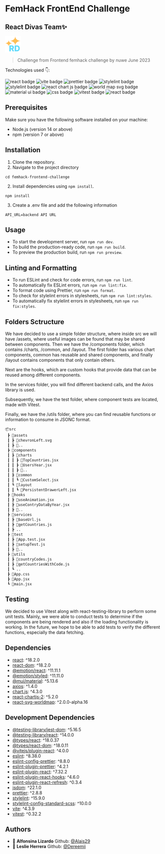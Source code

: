 # FemHack FrontEnd Challenge 
<h2>React Divas Team✨</h2> 

<img alt="react badge" src="src/assets/logo.png" />


> Challenge from Frontend femhack challenge by nuwe June 2023

Technologies used 👇:

<span>
<img alt="react badge" src="https://img.shields.io/badge/React-20232A?style=for-the-badge&logo=react&logoColor=61DAFB" />
 </span>
<span> 
<span> 
<img alt="vite badge" src="https://img.shields.io/badge/Vite-B73BFE?style=for-the-badge&logo=vite&logoColor=FFD62E" />
</span>
<span>
<img alt="prettier badge" src="https://img.shields.io/badge/prettier-1A2C34?style=for-the-badge&logo=prettier&logoColor=F7BA3E" />
</span>
<span>
<img alt="stylelint badge" src="https://img.shields.io/badge/stylelint-000?style=for-the-badge&logo=stylelint&logoColor=white" />
</span>
<span>
<img alt="stylelint badge" src="https://img.shields.io/badge/eslint-3A33D1?style=for-the-badge&logo=eslint&logoColor=white" />
</span>
 <span>
<img alt="react chart js badge" src="https://img.shields.io/badge/Chart.js-FF6384?style=for-the-badge&logo=chartdotjs&logoColor=white" />
 </span>
 <span>
<img alt="world map svg badge" src="https://img.shields.io/badge/worldMapSVG-238636?style=for-the-badge&logo=world&logoColor=white" />
 </span>
  <span>
<img alt="material ui badge" src="https://img.shields.io/badge/Material%20UI-007FFF?style=for-the-badge&logo=mui&logoColor=white" />
 </span>
  <span>
<img alt="css badge" src="https://img.shields.io/badge/CSS3-1572B6?style=for-the-badge&logo=css3&logoColor=white" />
 </span>
 <span> 
<img alt="vitest badge" src="https://img.shields.io/badge/Vitest-B73BFE?style=for-the-badge&logo=vitest&logoColor=FFD62E" />
</span>
<span>
<img alt="react badge" src="https://img.shields.io/badge/TestingLibrary-%23E33332?style=for-the-badge&logo=TestingLibrary&logoColor=white" />
 </span>
 


## Prerequisites
Make sure you have the following software installed on your machine:

- Node.js (version 14 or above)
- npm (version 7 or above)


## Installation

1. Clone the repository.
2. Navigate to the project directory
```
cd femhack-frontend-challenge
```
2. Install dependencies using `npm install`.
```
npm install
```
3. Create a .env file and add the following information
```
API_URL=backend API URL
```


## Usage

- To start the development server, run `npm run dev`.
- To build the production-ready code, run `npm run build`.
- To preview the production build, run `npm run preview`.
## Linting and Formatting

- To run ESLint and check for code errors, run `npm run lint`.
- To automatically fix ESLint errors, run `npm run lint:fix`.
- To format code using Prettier, run `npm run format`.
- To check for stylelint errors in stylesheets, run `npm run lint:styles`.
- To automatically fix stylelint errors in stylesheets, run `npm run fix:styles`.

## Folders Sctructure

We have decided to use a simple folder structure, where inside src we will have /assets, where useful images can be found that may be shared between components. Then we have the /components folder, which contains /charts, /common, and /layout. The first folder has various chart components, common has reusable and shared components, and finally /layout contains components that only contain others.

Next are the hooks, which are custom hooks that provide data that can be reused among different components.

In the services folder, you will find different backend calls, and the Axios library is used.

Subsequently, we have the test folder, where component tests are located, made with Vitest.

Finally, we have the /utils folder, where you can find reusable functions or information to consume in JSONC format.

```
📦src
 ┣ 📂assets
 ┃ ┣ 📜chevronLeft.svg
 ┃ ┣ 📜..
 ┣ 📂components
 ┃ ┣ 📂charts
 ┃ ┃ ┣ 📜TopCountries.jsx
 ┃ ┃ ┣ 📜UsersYear.jsx
 ┃ ┃ ┣ 📜..
 ┃ ┣ 📂common
 ┃ ┃ ┗ 📜CustomSelect.jsx
 ┃ ┗ 📂layout
 ┃ ┃ ┗ 📜PersistentDrawerLeft.jsx
 ┣ 📂hooks
 ┃ ┣ 📜useAnimation.jsx
 ┃ ┣ 📜useContryDataByYear.jsx
 ┃ ┣ 📜..
 ┣ 📂services
 ┃ ┣ 📜baseUrl.js
 ┃ ┣ 📜getCountries.js
 ┃ ┣ ..
 ┣ 📂test
 ┃ ┣ 📜App.test.jsx
 ┃ ┣ 📜setupTest.js
 ┃ ┣ 📜..
 ┣ 📂utils
 ┃ ┣ 📜countryCodes.js
 ┃ ┣ 📜getCountriesWithCode.js
 ┃ ┗ ..
 ┣ 📜App.css
 ┣ 📜App.jsx
 ┗ 📜main.jsx
```

## Testing

We decided to use Vitest along with react-testing-library to perform some unit tests. Mainly, we were able to conduct tests to determine if the components are being rendered and also if the loading functionality is working.
In the future, we hope to be able to add tests to verify the different functions, especially the data fetching.


## Dependencies

- [react](https://www.npmjs.com/package/react): ^18.2.0
- [react-dom](https://www.npmjs.com/package/react-dom): ^18.2.0
- [@emotion/react](https://www.npmjs.com/package/@emotion/react): ^11.11.1
- [@emotion/styled](https://www.npmjs.com/package/@emotion/styled): ^11.11.0
- [@mui/material](https://www.npmjs.com/package/@mui/material): ^5.13.6
- [axios](https://www.npmjs.com/package/axios): ^1.4.0
- [chart.js](https://www.npmjs.com/package/chart.js): ^4.3.0
- [react-chartjs-2](https://www.npmjs.com/package/react-chartjs-2): ^5.2.0
- [react-svg-worldmap](https://www.npmjs.com/package/react-svg-worldmap): ^2.0.0-alpha.16

## Development Dependencies

- [@testing-library/jest-dom](https://www.npmjs.com/package/@testing-library/jest-dom): ^5.16.5
- [@testing-library/react](https://www.npmjs.com/package/@testing-library/react): ^14.0.0
- [@types/react](https://www.npmjs.com/package/@types/react): ^18.0.37
- [@types/react-dom](https://www.npmjs.com/package/@types/react-dom): ^18.0.11
- [@vitejs/plugin-react](https://www.npmjs.com/package/@vitejs/plugin-react): ^4.0.0
- [eslint](https://www.npmjs.com/package/eslint): ^8.38.0
- [eslint-config-prettier](https://www.npmjs.com/package/eslint-config-prettier): ^8.8.0
- [eslint-plugin-prettier](https://www.npmjs.com/package/eslint-plugin-prettier): ^4.2.1
- [eslint-plugin-react](https://www.npmjs.com/package/eslint-plugin-react): ^7.32.2
- [eslint-plugin-react-hooks](https://www.npmjs.com/package/eslint-plugin-react-hooks): ^4.6.0
- [eslint-plugin-react-refresh](https://www.npmjs.com/package/eslint-plugin-react-refresh): ^0.3.4
- [jsdom](https://www.npmjs.com/package/jsdom): ^22.1.0
- [prettier](https://www.npmjs.com/package/prettier): ^2.8.8
- [stylelint](https://www.npmjs.com/package/stylelint): ^15.9.0
- [stylelint-config-standard-scss](https://www.npmjs.com/package/stylelint-config-standard-scss): ^10.0.0
- [vite](https://www.npmjs.com/package/vite): ^4.3.9
- [vitest](https://www.npmjs.com/package/vitest): ^0.32.2

## Authors
- 👤 **Alfonsina Lizardo** Github: [@Alais29](https://github.com/Alais29)
- 👤 **Leslie Herrera** Github: [@Dereemii](https://github.com/Dereemii)
